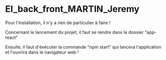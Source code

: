 # EI_back_front_MARTIN_Jeremy

Pour l'installation, il n'y a rien de particulier à faire !

Concernant le lancement du projet, il faut se rendre dans le dossier "app-react"

Ensuite, il faut d'éxécuter la commande "npm start" qui lancera l'application et l'ouvrira dans le navigateur web !
